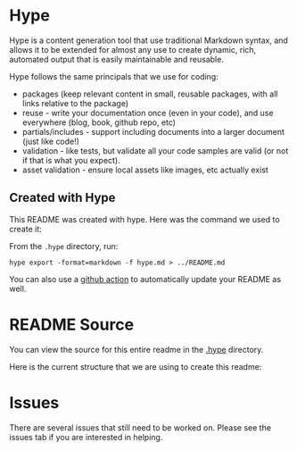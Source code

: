 <include src="docs/badges.md"></include>

# Hype

Hype is a content generation tool that use traditional Markdown syntax, and allows it to be extended for almost any use to create dynamic, rich, automated output that is easily maintainable and reusable.

Hype follows the same principals that we use for coding:

- packages (keep relevant content in small, reusable packages, with all links relative to the package)
- reuse - write your documentation once (even in your code), and use everywhere (blog, book, github repo, etc)
- partials/includes - support including documents into a larger document (just like code!)
- validation - like tests, but validate all your code samples are valid (or not if that is what you expect).
- asset validation - ensure local assets like images, etc actually exist

## Created with Hype

This README was created with hype. Here was the command we used to create it:

From the `.hype` directory, run:

```
hype export -format=markdown -f hype.md > ../README.md
```

You can also use a [github action](#using-github-actions-to-update-your-readme) to automatically update your README as well.

<include src="docs/quickstart/hype.md"></include>

# README Source

You can view the source for this entire readme in the [.hype](https://github.com/gopherguides/corp/tree/main/.hype) directory.

Here is the current structure that we are using to create this readme:

<cmd exec="tree" src=".">

<include src=".github/workflows/hype.md"></include>

# Issues

There are several issues that still need to be worked on. Please see the issues tab if you are interested in helping.

<include src="docs/license.md"></include>
